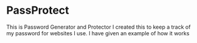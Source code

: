 # PassProtect
This is Password Generator and Protector 
I created this to keep a track of my password for websites I use.
I have given an example of how it works
